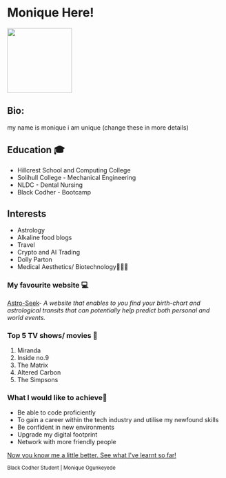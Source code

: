 
# Monique Here!

<img src="https://static.wikia.nocookie.net/simpsons/images/3/38/Rayshelle_Peyton.png/revision/latest/top-crop/width/360/height/360?cb=20220425003638" href="Rayshelle Peyton Simpson" width="150"> 


## Bio:
my name is monique i am unique (change these in more details)

## Education 🎓
- Hillcrest School and Computing College
- Solihull College - Mechanical Engineering
- NLDC - Dental Nursing
- Black Codher - Bootcamp

## Interests
- Astrology
- Alkaline food blogs
- Travel
- Crypto and AI Trading
- Dolly Parton
- Medical Aesthetics/ Biotechnology🧖🏾‍♀️

### My favourite website 💻
[Astro-Seek](https://astro-seek.com)- _A website that enables to you find your birth-chart and astrological transits that can potentially help predict both personal and world events._ 


### Top 5 TV shows/ movies 🍿
1. Miranda
2. Inside no.9
3. The Matrix
4. Altered Carbon
5. The Simpsons

### What I would like to achieve💫
- Be able to code proficiently 
- To gain a career within the tech industry and utilise my newfound skills
- Be confident in new environments
- Upgrade my digital footprint
- Network with more friendly people

[Now you know me a little better. See what I've learnt so far!](https://github.com/black-codher-bootcamp-2022-daly/unit-01-github-fundamentals-homework-MoniqueOg/blob/main/fundamentals.md)

<sup>  Black Codher Student
 | Monique Ogunkeyede </sup>

[^1]: My references

[^2]: https://docs.github.com/en
[^3]: https://emojis.wiki/ <!--for brown tone-->
[^4]: https://simpsons.fandom.com/wiki/Rayshelle_Peyton
